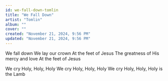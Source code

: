 ```yaml
---
id: we-fall-down-tomlin
title: "We Fall Down"
artist: "Tomlin"
album: ""
cover: ""
created: "November 21, 2024, 9:56 PM"
updated: "November 21, 2024, 9:56 PM"
---
```


We fall down
We lay our crown
At the feet of Jesus
The greatness of His mercy and love
At the feet of Jesus

We cry Holy, Holy, Holy
We cry Holy, Holy, Holy
We cry Holy, Holy, Holy
is the Lamb
